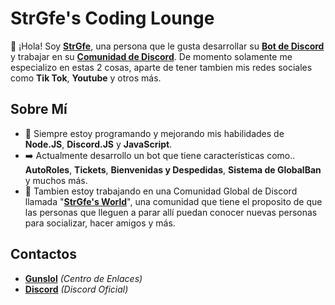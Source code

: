 # StrGfe's Coding Lounge

👋​ ¡Hola! Soy **[StrGfe](https://strgfe.xyz)**, una persona que le gusta desarrollar su **[Bot de Discord](https://discord.com/application-directory/1217127233773113534)** y trabajar en su **[Comunidad de Discord](https://discord.strgfe.xyz/)**.
De momento solamente me especializo en estas 2 cosas, aparte de tener tambien mis redes sociales como **Tik Tok**, **Youtube** y otros más.

## Sobre Mí

- 🔆​ Siempre estoy programando y mejorando mis habilidades de **Node.JS**, **Discord.JS** y **JavaScript**.
- ​➡️​ Actualmente desarrollo un bot que tiene características como.. **AutoRoles**, **Tickets**, **Bienvenidas y Despedidas**, **Sistema de GlobalBan** y muchos más.
- 👑​ Tambien estoy trabajando en una Comunidad Global de Discord llamada "**[StrGfe's World](https://discord.strgfe.xyz/)**", una comunidad que tiene el proposito de que las personas que lleguen a parar allí puedan conocer nuevas personas para socializar, hacer amigos y más.

## Contactos

- [**Gunslol**](https://strgfe.xyz/) *(Centro de Enlaces)*
- [**Discord**](https://discord.strgfe.xyz/) *(Discord Oficial)*
